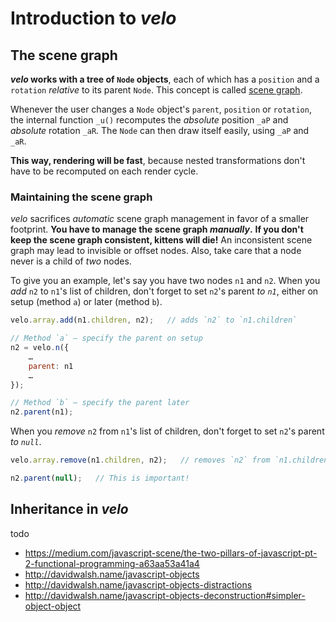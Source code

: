 # Introduction to *velo*



## The scene graph

***velo* works with a tree of `Node` objects**, each of which has a `position` and a `rotation` *relative* to its parent `Node`. This concept is called [scene graph](http://en.wikipedia.org/wiki/Scene_graph#Scene_graphs_in_games_and_3D_applications).

Whenever the user changes a `Node` object's `parent`, `position` or `rotation`, the internal function `_u()` recomputes the *absolute* position `_aP` and *absolute* rotation `_aR`. The `Node` can then draw itself easily, using `_aP` and `_aR`.

**This way, rendering will be fast**, because nested transformations don't have to be recomputed on each render cycle.


### Maintaining the scene graph

*velo* sacrifices *automatic* scene graph management in favor of a smaller footprint. **You have to manage the scene graph *manually*.** **If you don't keep the scene graph consistent, kittens will die!** An inconsistent scene graph may lead to invisible or offset nodes. Also, take care that a node never is a child of *two* nodes.

To give you an example, let's say you have two nodes `n1` and `n2`. When you *add* `n2` to `n1`'s list of children, don't forget to set `n2`'s parent *to `n1`*, either on setup (method `a`) or later (method `b`).

```javascript
velo.array.add(n1.children, n2);   // adds `n2` to `n1.children`

// Method `a` – specify the parent on setup
n2 = velo.n({
	…
	parent: n1
	…
});

// Method `b` – specify the parent later
n2.parent(n1);
```

When you *remove* `n2` from `n1`'s list of children, don't forget to set `n2`'s parent *to `null`*.

```javascript
velo.array.remove(n1.children, n2);   // removes `n2` from `n1.children`

n2.parent(null);   // This is important!
```



## Inheritance in *velo*

todo

- https://medium.com/javascript-scene/the-two-pillars-of-javascript-pt-2-functional-programming-a63aa53a41a4
- http://davidwalsh.name/javascript-objects
- http://davidwalsh.name/javascript-objects-distractions
- http://davidwalsh.name/javascript-objects-deconstruction#simpler-object-object